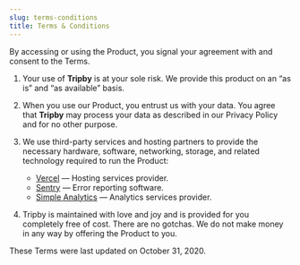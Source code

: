 ```yaml
---
slug: terms-conditions
title: Terms & Conditions
---
```


By accessing or using the Product, you signal your agreement with and consent to the Terms.

1. Your use of **Tripby** is at your sole risk. We provide this product on an “as is” and “as available” basis.
2. When you use our Product, you entrust us with your data. You agree that **Tripby** may process your data as described in our Privacy Policy and for no other purpose.
3. We use third-party services and hosting partners to provide the necessary hardware, software, networking, storage, and related technology required to run the Product:

   - [Vercel](https://vercel.com/) — Hosting services provider.
   - [Sentry](https://sentry.io/) — Error reporting software.
   - [Simple Analytics](https://simpleanalytics.com) — Analytics services provider.

4. Tripby is maintained with love and joy and is provided for you completely free of cost. There are no gotchas. We do not make money in any way by offering the Product to you.

These Terms were last updated on October 31, 2020.
